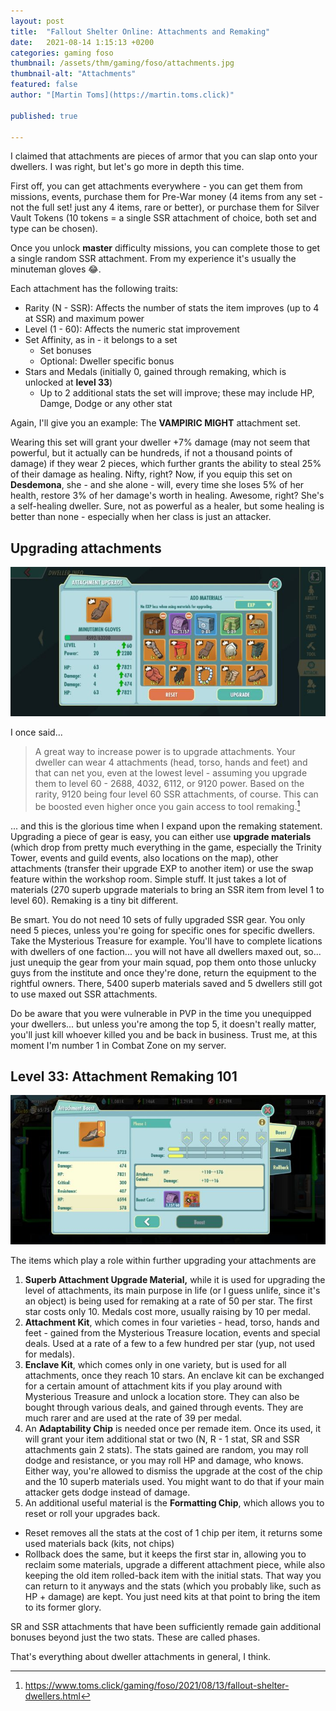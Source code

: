 ```yaml
---
layout: post
title:  "Fallout Shelter Online: Attachments and Remaking"
date:   2021-08-14 1:15:13 +0200
categories: gaming foso
thumbnail: /assets/thm/gaming/foso/attachments.jpg
thumbnail-alt: "Attachments"
featured: false
author: "[Martin Toms](https://martin.toms.click)"

published: true

---
```


I claimed that attachments are pieces of armor that you can slap onto your dwellers. I was right, but let's go more in depth this time.

First off, you can get attachments everywhere - you can get them from missions, events, purchase them for Pre-War money (4 items from any set - not the full set! just any 4 items, rare or better), or purchase them for Silver Vault Tokens (10 tokens = a single SSR attachment of choice, both set and type can be chosen).

Once you unlock **master** difficulty missions, you can complete those to get a single random SSR attachment. From my experience it's usually the minuteman gloves 😂.

Each attachment has the following traits:
- Rarity (N - SSR): Affects the number of stats the item improves (up to 4 at SSR) and maximum power
- Level (1 - 60): Affects the numeric stat improvement
- Set Affinity, as in - it belongs to a set
  - Set bonuses
  - Optional: Dweller specific bonus
- Stars and Medals (initially 0, gained through remaking, which is unlocked at **level 33**)
  - Up to 2 additional stats the set will improve; these may include HP, Damge, Dodge or any other stat

Again, I'll give you an example: The **VAMPIRIC MIGHT** attachment set.

Wearing this set will grant your dweller +7% damage (may not seem that powerful, but it actually can be hundreds, if not a thousand points of damage) if they wear 2 pieces, which further grants the ability to steal 25% of their damage as healing. Nifty, right? Now, if you equip this set on **Desdemona**, she - and she alone - will, every time she loses 5% of her health, restore 3% of her damage's worth in healing. Awesome, right? She's a self-healing dweller. Sure, not as powerful as a healer, but some healing is better than none - especially when her class is just an attacker.

## Upgrading attachments

![Upgrading attachments](/assets/thm/gaming/foso/upgrade.jpg)

I once said...
> A great way to increase power is to upgrade attachments. Your dweller can wear 4 attachments (head, torso, hands and feet) and that can net you, even at the lowest level - assuming you upgrade them to level 60 - 2688, 4032, 6112, or 9120 power. Based on the rarity, 9120 being four level 60 SSR attachments, of course. This can be boosted even higher once you gain access to tool remaking.[^1]

... and this is the glorious time when I expand upon the remaking statement. Upgrading a piece of gear is easy, you can either use **upgrade materials** (which drop from pretty much everything in the game, especially the Trinity Tower, events and guild events, also locations on the map), other attachments (transfer their upgrade EXP to another item) or use the swap feature within the workshop room. Simple stuff. It just takes a lot of materials (270 superb upgrade materials to bring an SSR item from level 1 to level 60). Remaking is a tiny bit different.

Be smart. You do not need 10 sets of fully upgraded SSR gear. You only need 5 pieces, unless you're going for specific ones for specific dwellers. Take the Mysterious Treasure for example. You'll have to complete lications with dwellers of one faction... you will not have all dwellers maxed out, so... just unequip the gear from your main squad, pop them onto those unlucky guys from the institute and once they're done, return the equipment to the rightful owners. There, 5400 superb materials saved and 5 dwellers still got to use maxed out SSR attachments.

Do be aware that you were vulnerable in PVP in the time you unequipped your dwellers... but unless you're among the top 5, it doesn't really matter, you'll just kill whoever killed you and be back in business. Trust me, at this moment I'm number 1 in Combat Zone on my server.

## Level 33: Attachment Remaking 101

![Remaking attachments](/assets/thm/gaming/foso/remake.jpg)

The items which play a role within further upgrading your attachments are
1. **Superb Attachment Upgrade Material,** while it is used for upgrading the level of attachments, its main purpose in life (or I guess unlife, since it's an object) is being used for remaking at a rate of 50 per star. The first star costs only 10. Medals cost more, usually raising by 10 per medal.
2. **Attachment Kit**, which comes in four varieties - head, torso, hands and feet - gained from the Mysterious Treasure location, events and special deals. Used at a rate of a few to a few hundred per star (yup, not used for medals).
3. **Enclave Kit**, which comes only in one variety, but is used for all attachments, once they reach 10 stars. An enclave kit can be exchanged for a certain amount of attachment kits if you play around with Mysterious Treasure and unlock a location store. They can also be bought through various deals, and gained through events. They are much rarer and are used at the rate of 39 per medal.
4. An **Adaptability Chip** is needed once per remade item. Once its used, it will grant your item additional stat or two (N, R - 1 stat, SR and SSR attachments gain 2 stats). The stats gained are random, you may roll dodge and resistance, or you may roll HP and damage, who knows. Either way, you're allowed to dismiss the upgrade at the cost of the chip and the 10 superb materials used. You might want to do that if your main attacker gets dodge instead of damage.
5. An additional useful material is the **Formatting Chip**, which allows you to reset or roll your upgrades back.
  - Reset removes all the stats at the cost of 1 chip per item, it returns some used materials back (kits, not chips)
  - Rollback does the same, but it keeps the first star in, allowing you to reclaim some materials, upgrade a different attachment piece, while also keeping the old item rolled-back item with the initial stats. That way you can return to it anyways and the stats (which you probably like, such as HP + damage) are kept. You just need kits at that point to bring the item to its former glory.

SR and SSR attachments that have been sufficiently remade gain additional bonuses beyond just the two stats. These are called phases.

That's everything about dweller attachments in general, I think.

[^1]: https://www.toms.click/gaming/foso/2021/08/13/fallout-shelter-dwellers.html